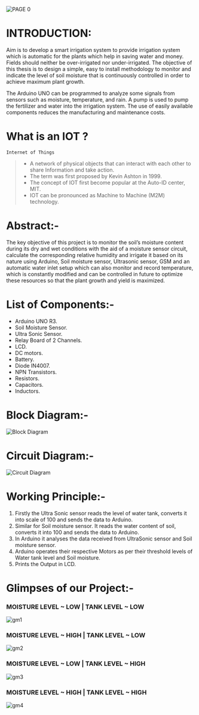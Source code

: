 ![PAGE 0](https://raw.githubusercontent.com/LakshmiDeepak9653/MINIPROJECT-resources/main/page-0.png?token=GHSAT0AAAAAABTZRYW3GPZH2SHVTWHZONZIYTGIR6A)
# INTRODUCTION:
Aim is to develop a smart irrigation system to provide irrigation system which is automatic for the plants which help in saving water and money. Fields should neither be over-irrigated nor under-irrigated. The objective of this thesis is to design 
a simple, easy to install methodology to monitor and indicate the 
level of soil moisture that is continuously controlled in order 
to achieve maximum plant growth.

The Arduino UNO can be programmed to analyze some signals from sensors such as moisture, temperature, and rain. A pump is used to pump the fertilizer and water into the irrigation system. The use of easily available components reduces the manufacturing and maintenance costs.

# What is an IOT ?
`Internet of Things`
> -  A network of physical objects that can interact with each other to share Information and take action.
> - The term was first proposed by Kevin Ashton in 1999.
> - The concept of IOT first become popular at the Auto-ID center, MIT.
> - IOT can be pronounced as Machine to Machine (M2M) technology.

# Abstract:-
The key objective of this project is to monitor the soil’s moisture content during its dry and wet conditions with the aid of a moisture sensor circuit, calculate the corresponding relative humidity and irrigate it based on its nature using Arduino, Soil moisture sensor, Ultrasonic sensor, GSM and an automatic water inlet setup which can also monitor and record temperature, which is constantly modified and can be controlled in future to optimize these resources so that the plant growth and yield is maximized.

# List of Components:-
- Arduino UNO R3.
- Soil Moisture Sensor.
- Ultra Sonic Sensor.
- Relay Board of 2 Channels.
- LCD.
- DC motors.
- Battery.
- Diode IN4007.
- NPN Transistors.
- Resistors.
- Capacitors.
- Inductors.


# Block Diagram:-
![Block Diagram](https://raw.githubusercontent.com/LakshmiDeepak9653/MINIPROJECT-resources/main/MINI%20project%20(1).png?token=GHSAT0AAAAAABTZRYW27ANJVO56LORZX4VKYTGJKEA)

# Circuit Diagram:-
![Circuit Diagram](https://raw.githubusercontent.com/LakshmiDeepak9653/MINIPROJECT-resources/main/Screenshot%20from%202022-04-14%2019-14-23.png?token=GHSAT0AAAAAABTZRYW2BA7EKKZ43NPPGEHAYTGJN7A)


# Working Principle:-

1. Firstly the Ultra Sonic sensor reads the level of water tank, converts it into scale of 100 and sends the data to Arduino. 
2. Similar for Soil moisture sensor. It reads the  water content of soil, converts it into 100 and sends the data to Arduino.
3. In Arduino it analyses the data received from UltraSonic sensor and Soil moisture sensor. 
4. Arduino operates their respective Motors as per their threshold levels of Water tank level and Soil moisture.
5. Prints the Output in LCD.

# Glimpses of our Project:-
### MOISTURE LEVEL ~ LOW | TANK LEVEL ~ LOW
![gm1](https://raw.githubusercontent.com/LakshmiDeepak9653/MINIPROJECT-resources/main/ezgif.com-gif-maker.gif?token=GHSAT0AAAAAABTZRYW2HLSWRRGZH3J2WOBMYTGJSZQ)

### MOISTURE LEVEL ~ HIGH | TANK LEVEL ~ LOW
![gm2](https://raw.githubusercontent.com/LakshmiDeepak9653/MINIPROJECT-resources/main/ezgif.com-gif-maker%20(1).gif?token=GHSAT0AAAAAABTZRYW2DBQZ5D22JV6EQEIKYTGJUAQ)

### MOISTURE LEVEL ~ LOW | TANK LEVEL ~ HIGH
![gm3](https://raw.githubusercontent.com/LakshmiDeepak9653/MINIPROJECT-resources/main/ezgif.com-gif-maker%20(3).gif?token=GHSAT0AAAAAABTZRYW2FZYBI4POWBOEH7PMYTGJU6A)

### MOISTURE LEVEL ~ HIGH | TANK LEVEL ~ HIGH
![gm4](https://raw.githubusercontent.com/LakshmiDeepak9653/MINIPROJECT-resources/main/ezgif.com-gif-maker%20(2).gif?token=GHSAT0AAAAAABTZRYW2NJVUCQWTHONVXTEUYTGJU2A)
